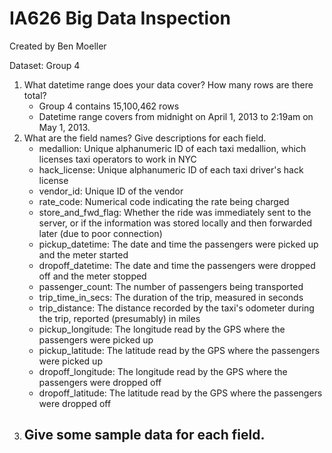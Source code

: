 # IA626 Big Data Inspection
Created by Ben Moeller

Dataset: Group 4

1. What datetime range does your data cover? How many rows are there total?
   - Group 4 contains 15,100,462 rows
   - Datetime range covers from midnight on April 1, 2013 to 2:19am on May 1, 2013.
2. What are the field names? Give descriptions for each field.
   - medallion: Unique alphanumeric ID of each taxi medallion, which licenses taxi operators to work in NYC
   - hack_license: Unique alphanumeric ID of each taxi driver's hack license
   - vendor_id: Unique ID of the vendor
   - rate_code: Numerical code indicating the rate being charged
   - store_and_fwd_flag: Whether the ride was immediately sent to the server, or if the information was stored locally and then forwarded later (due to poor connection)
   - pickup_datetime: The date and time the passengers were picked up and the meter started
   - dropoff_datetime: The date and time the passengers were dropped off and the meter stopped
   - passenger_count: The number of passengers being transported
   - trip_time_in_secs: The duration of the trip, measured in seconds
   - trip_distance: The distance recorded by the taxi's odometer during the trip, reported (presumably) in miles
   - pickup_longitude: The longitude read by the GPS where the passengers were picked up
   - pickup_latitude: The latitude read by the GPS where the passengers were picked up
   - dropoff_longitude: The longitude read by the GPS where the passengers were dropped off
   - dropoff_latitude: The latitude read by the GPS where the passengers were dropped off
3. Give some sample data for each field.
   -
